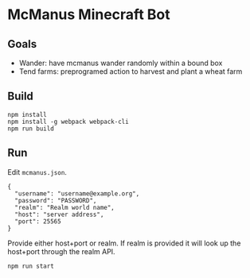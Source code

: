 McManus Minecraft Bot
=====================

Goals
-----
- Wander: have mcmanus wander randomly within a bound box
- Tend farms: preprogramed action to harvest and plant a wheat farm


Build
-----

```
npm install
npm install -g webpack webpack-cli
npm run build
```

Run
---

Edit `mcmanus.json`.

```
{
  "username": "username@example.org",
  "password": "PASSWORD",
  "realm": "Realm world name",
  "host": "server address",
  "port": 25565
}
```
Provide either host+port or realm. If realm is provided it will look up the host+port through the realm API.

```
npm run start
```